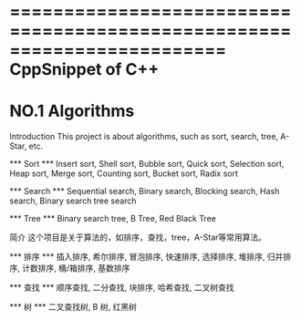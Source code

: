 ========================================================================
CppSnippet of C++
========================================================================

NO.1 Algorithms
========================================================================
Introduction
This project is about algorithms, such as sort, search, tree, A-Star, etc.

*** Sort ***
Insert sort, Shell sort, Bubble sort, Quick sort, Selection sort, Heap sort, Merge sort, Counting sort, Bucket sort, Radix sort

*** Search ***
Sequential search, Binary search, Blocking search, Hash search, Binary search tree search

*** Tree ***
Binary search tree, B Tree, Red Black Tree

简介
这个项目是关于算法的，如排序，查找，tree，A-Star等常用算法。

*** 排序 *** 
插入排序, 希尔排序, 冒泡排序, 快速排序, 选择排序, 堆排序, 归并排序, 计数排序, 桶/箱排序, 基数排序

*** 查找 *** 
顺序查找, 二分查找, 块排序, 哈希查找, 二叉树查找

*** 树 *** 
二叉查找树, B 树, 红黑树
